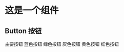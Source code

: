 # 这是一个组件
## Button 按钮

  <ol-button type="primary" >主要按钮</ol-button>
  <ol-button color="blue">蓝色按钮</ol-button>
  <ol-button color="green">绿色按钮</ol-button>
  <ol-button color="gray">灰色按钮</ol-button>
  <ol-button color="yellow">黄色按钮</ol-button>
  <ol-button color="red">红色按钮</ol-button>
